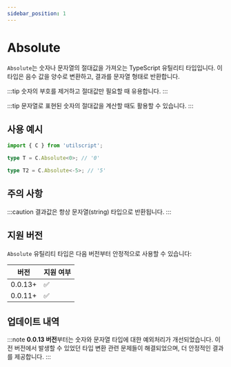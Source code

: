```yaml
---
sidebar_position: 1
---
```


# Absolute

`Absolute`는 숫자나 문자열의 절대값을 가져오는 TypeScript 유틸리티 타입입니다. 이 타입은 음수 값을 양수로 변환하고, 결과를 문자열 형태로 반환합니다.

:::tip
숫자의 부호를 제거하고 절대값만 필요할 때 유용합니다.
:::

:::tip
문자열로 표현된 숫자의 절대값을 계산할 때도 활용할 수 있습니다.
:::

## 사용 예시

```ts
import { C } from 'utilscript';

type T = C.Absolute<0>; // '0'

type T2 = C.Absolute<-5>; // '5'
```

## 주의 사항

:::caution
결과값은 항상 문자열(string) 타입으로 반환됩니다.
:::

## 지원 버전

`Absolute` 유틸리티 타입은 다음 버전부터 안정적으로 사용할 수 있습니다:

| 버전    | 지원 여부 |
| ------- | --------- |
| 0.0.13+ | ✅        |
| 0.0.11+ | ✅        |

## 업데이트 내역

:::note
**0.0.13 버전**부터는 숫자와 문자열 타입에 대한 예외처리가 개선되었습니다. 이전 버전에서 발생할 수 있었던 타입 변환 관련 문제들이 해결되었으며, 더 안정적인 결과를 제공합니다.
:::
